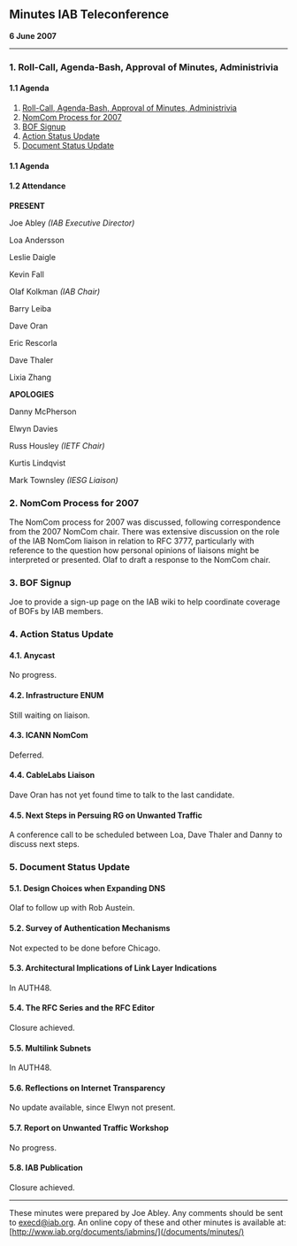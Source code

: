 
Minutes 
IAB Teleconference
---------------------------


**6 June 2007**




---


### 1. Roll-Call, Agenda-Bash, Approval of Minutes, Administrivia


#### 1.1 Agenda


1. [Roll-Call, Agenda-Bash, Approval of Minutes, Administrivia](#1)
2. [NomCom Process for 2007](#2)
3. [BOF Signup](#3)
4. [Action Status Update](#4)
5. [Document Status Update](#5)


#### 1.1 Agenda


#### 1.2 Attendance


**PRESENT**  

Joe Abley *(IAB Executive Director)*  

Loa Andersson  

Leslie Daigle  

Kevin Fall  

Olaf Kolkman *(IAB Chair)*  

Barry Leiba  

Dave Oran  

Eric Rescorla  

Dave Thaler  

Lixia Zhang



**APOLOGIES**  

Danny McPherson  

Elwyn Davies  

Russ Housley *(IETF Chair)*  

Kurtis Lindqvist  

Mark Townsley *(IESG Liaison)*


### 2. NomCom Process for 2007


The NomCom process for 2007 was discussed, following correspondence from the 2007 NomCom chair. There was extensive discussion on the role of the IAB NomCom liaison in relation to RFC 3777, particularly with reference to the question how personal opinions of liaisons might be interpreted or presented. Olaf to draft a response to the NomCom chair.


### 3. BOF Signup


Joe to provide a sign-up page on the IAB wiki to help coordinate coverage of BOFs by IAB members.


### 4. Action Status Update


#### 4.1. Anycast


No progress.


#### 4.2. Infrastructure ENUM


Still waiting on liaison.


#### 4.3. ICANN NomCom


Deferred.


#### 4.4. CableLabs Liaison


Dave Oran has not yet found time to talk to the last candidate.


#### 4.5. Next Steps in Persuing RG on Unwanted Traffic


A conference call to be scheduled between Loa, Dave Thaler and Danny to discuss next steps.


### 5. Document Status Update


#### 5.1. Design Choices when Expanding DNS


Olaf to follow up with Rob Austein.


#### 5.2. Survey of Authentication Mechanisms


Not expected to be done before Chicago.


#### 5.3. Architectural Implications of Link Layer Indications


In AUTH48.


#### 5.4. The RFC Series and the RFC Editor


Closure achieved.


#### 5.5. Multilink Subnets


In AUTH48.


#### 5.6. Reflections on Internet Transparency


No update available, since Elwyn not present.


#### 5.7. Report on Unwanted Traffic Workshop


No progress.


#### 5.8. IAB Publication


Closure achieved.




---


These minutes were prepared by Joe Abley. Any comments should be sent to [execd@iab.org](mailto:execd@iab.org). An online copy of these and other minutes is available at: [http://www.iab.org/documents/iabmins/](/documents/minutes/)


